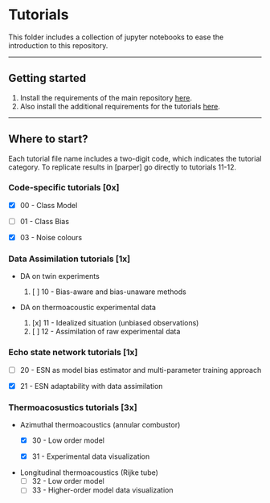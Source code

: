 # Tutorials 
This folder includes a collection of jupyter notebooks to ease the introduction to this repository.


***
## Getting started
1. Install the requirements of the main repository [here](https://github.com/andreanovoa/real-time-bias-aware-DA/blob/main/requirements.txt).
2. Also install the additional requirements for the tutorials [here](https://github.com/andreanovoa/real-time-bias-aware-DA/blob/main/tutorials/requirements.txt).
***
## Where to start?
Each tutorial file name includes a two-digit code, which indicates the tutorial category. 
To replicate results in [parper] go directly to tutorials 11-12.


### Code-specific tutorials [0x]
- [x] 00 - Class Model
- [ ] 01 - Class Bias
- [x] 03 - Noise colours


### Data Assimilation tutorials [1x]
* DA on twin experiments
   1) [ ] 10 - Bias-aware and bias-unaware methods


* DA on thermoacoustic experimental data 
   1) [x] 11 - Idealized situation (unbiased observations)
   2) [ ] 12 - Assimilation of raw experimental data
 
### Echo state network tutorials [1x]
- [ ] 20 - ESN as model bias estimator and multi-parameter training approach
- [x] 21 - ESN adaptability with data assimilation

 
### Thermoacosustics tutorials [3x]
* Azimuthal thermoacoustics (annular combustor)
  * [x] 30 - Low order model
  * [x] 31 - Experimental data visualization 


* Longitudinal thermoacoustics (Rijke tube) 
  * [ ] 32 - Low order model 
  * [ ] 33 - Higher-order model data visualization